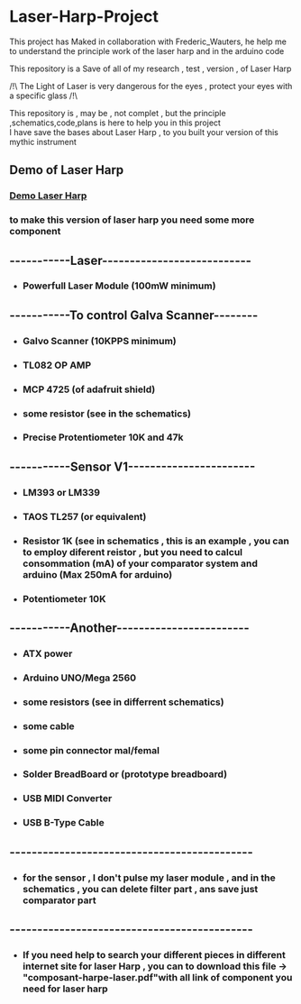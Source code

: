# Laser-Harp-Project

This project has Maked in collaboration with Frederic_Wauters, he help me to understand the principle work of the laser harp and in the arduino code 

 This repository is a Save of all of my research , test , version , of Laser Harp     

/!\ The Light of Laser is very dangerous for the eyes , protect your eyes with a specific glass /!\  

 This repository is , may be , not complet , but the principle ,schematics,code,plans is here to help you in this project   
 I have save the bases about Laser Harp , to you built your version of this mythic instrument   

## Demo of Laser Harp
### [Demo Laser Harp](https://youtu.be/7bUMFFDsR9I)

### to make this version of laser harp you need some more component  
## -----------Laser---------------------------    
* ### Powerfull Laser Module (100mW minimum)  
## -----------To control Galva Scanner--------  
* ### Galvo Scanner (10KPPS minimum)   
* ### TL082 OP AMP  
* ### MCP 4725 (of adafruit shield)   
* ### some resistor (see in the schematics)  
* ### Precise Protentiometer 10K and 47k  
## -----------Sensor V1-----------------------
* ### LM393 or LM339  
* ### TAOS TL257 (or equivalent)  
* ### Resistor 1K (see in schematics , this is an example , you can to employ diferent reistor , but you need to calcul consommation (mA) of your comparator system and arduino (Max 250mA for arduino)  
* ### Potentiometer 10K  
## -----------Another------------------------  
* ### ATX power  
* ### Arduino UNO/Mega 2560  
* ### some resistors (see in differrent schematics)  
* ### some cable  
* ### some pin connector mal/femal  
* ### Solder BreadBoard or (prototype breadboard)  
* ### USB MIDI Converter  
* ### USB B-Type Cable  
## --------------------------------------------  
* ### for the sensor , I don't pulse my laser module , and in the schematics , you can delete filter part , ans save just comparator part  
## --------------------------------------------  
* ### If you need help to search your different pieces in different internet site for laser Harp , you can to download this file -> "composant-harpe-laser.pdf"with all link of component you need for laser harp  


